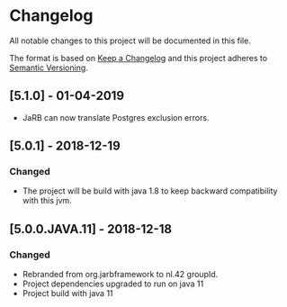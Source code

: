 # Changelog
All notable changes to this project will be documented in this file.

The format is based on [Keep a Changelog](http://keepachangelog.com/en/1.0.0/)
and this project adheres to [Semantic Versioning](http://semver.org/spec/v2.0.0.html).

## [5.1.0] - 01-04-2019
- JaRB can now translate Postgres exclusion errors.

## [5.0.1] - 2018-12-19

### Changed
- The project will be build with java 1.8 to keep backward compatibility with this jvm.

## [5.0.0.JAVA.11] - 2018-12-18

### Changed
- Rebranded from org.jarbframework to nl.42 groupId.
- Project dependencies upgraded to run on java 11
- Project build with java 11